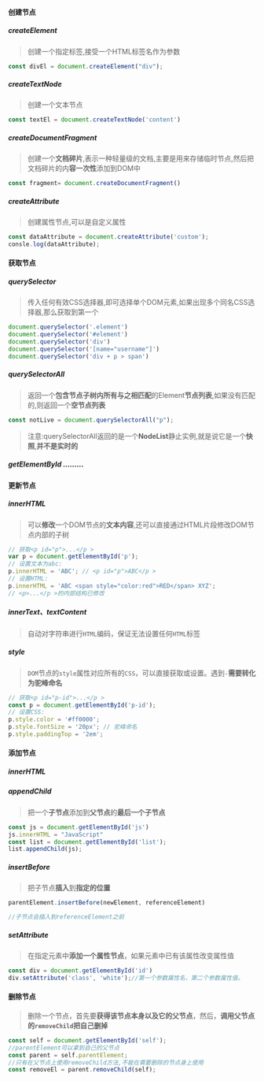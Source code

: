 #### 创建节点

##### createElement

> 创建一个指定标签,接受一个HTML标签名作为参数

```js
const divEl = document.createElement("div");
```

##### createTextNode

> 创建一个文本节点

```js
const textEl = document.createTextNode('content')
```

##### createDocumentFragment

> 创建一个**文档碎片**,表示一种轻量级的文档,主要是用来存储临时节点,然后把文档碎片的内**容一次性**添加到DOM中

```js
const fragment= document.createDocumentFragment()
```

##### createAttribute

> 创建属性节点,可以是自定义属性

```js
const dataAttribute = document.createAttribute('custom');
consle.log(dataAttribute);
```

#### 获取节点

##### querySelector

> 传入任何有效CSS选择器,即可选择单个DOM元素,如果出现多个同名CSS选择器,那么获取到第一个

```js
document.querySelector('.element')
document.querySelector('#element')
document.querySelector('div')
document.querySelector('[name="username"]')
document.querySelector('div + p > span')
```

##### querySelectorAll

> 返回一个**包含节点子树内所有与之相匹配**的Element**节点列表**,如果没有匹配的,则返回一个**空节点列表**

```js
const notLive = document.querySelectorAll("p");
```

> 注意:querySelectorAll返回的是一个**NodeList**静止实例,就是说它是一个**快照**,**并不是实时的**

##### getElementById  .........

#### 更新节点

##### innerHTML

> 可以**修改**一个DOM节点的**文本内容**,还可以直接通过HTML片段修改DOM节点内部的子树

```js
// 获取<p id="p">...</p >
var p = document.getElementById('p');
// 设置文本为abc:
p.innerHTML = 'ABC'; // <p id="p">ABC</p >
// 设置HTML:
p.innerHTML = 'ABC <span style="color:red">RED</span> XYZ';
// <p>...</p >的内部结构已修改
```

##### innerText、textContent

> 自动对字符串进行`HTML`编码，保证无法设置任何`HTML`标签

##### style

> `DOM`节点的`style`属性对应所有的`CSS`，可以直接获取或设置。遇到`-`**需要转化为驼峰命名**

```js
// 获取<p id="p-id">...</p >
const p = document.getElementById('p-id');
// 设置CSS:
p.style.color = '#ff0000';
p.style.fontSize = '20px'; // 驼峰命名
p.style.paddingTop = '2em';
```

#### 添加节点

##### innerHTML

##### appendChild

> 把一个**子节点**添加到**父节点**的**最后一个子节点**

```js
const js = document.getElementById('js')
js.innerHTML = "JavaScript"
const list = document.getElementById('list');
list.appendChild(js);
```

##### insertBefore

> 把子节点**插入**到**指定的位置**

```js
parentElement.insertBefore(newElement, referenceElement)

//子节点会插入到referenceElement之前
```

##### setAttribute

> 在指定元素中**添加一个属性节点**，如果元素中已有该属性改变属性值

```js
const div = document.getElementById('id')
div.setAttribute('class', 'white');//第一个参数属性名，第二个参数属性值。
```

#### 删除节点

> 删除一个节点，首先要**获得该节点本身以及它的父节点**，然后，**调用父节点的`removeChild`把自己删掉**

```js
const self = document.getElementById('self');
//parentElement可以拿到自己的父节点
const parent = self.parentElement;
//只有在父节点上使用removeChild方法,不能在需要删除的节点身上使用
const removeEl = parent.removeChild(self);
```

